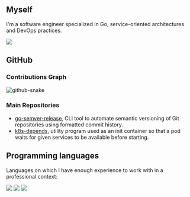 ## Myself

I'm a software engineer specialized in Go, service-oriented architectures and DevOps practices.

[![](https://img.shields.io/badge/Website-akira.sh-E17E27?logo=homeadvisor)](https://akira.sh)

## GitHub

### Contributions Graph
<picture>
  <source media="(prefers-color-scheme: dark)" srcset="https://raw.githubusercontent.com/s0ders/s0ders/output/github-contribution-grid-snake-dark.svg" />
  <source media="(prefers-color-scheme: light)" srcset="[github-snake.svg](https://raw.githubusercontent.com/s0ders/s0ders/output/github-contribution-grid-snake.svg)" />
  <img alt="github-snake" src="github-snake.svg" />
</picture>

### Main Repositories

- [go-semver-release](https://github.com/s0ders/go-semver-release), CLI tool to automate semantic versioning of Git repositories using formatted commit history.
- [k8s-depends](https://github.com/s0ders/k8s-depends), utility program used as an init container so that a pod waits for given services to be available before starting.


## Programming languages
Languages on which I have enough experience to work with in a professional context:

![](https://img.shields.io/badge/Go-007D9C?logo=go)
![](https://img.shields.io/badge/PHP-474a8a?logo=php)
![](https://img.shields.io/badge/JavaScript-323330?logo=javascript)
